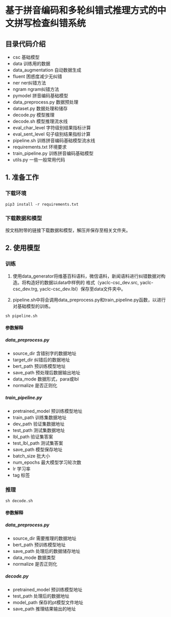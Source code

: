 # 基于拼音编码和多轮纠错式推理方式的中文拼写检查纠错系统
## 目录代码介绍
- csc 基础模型
- data 训练用的数据
- data_augmentation 自动数据生成
- fluent 困惑度减少无纠错
- ner ner纠错方法
- ngram ngram纠错方法
- pymodel 拼音编码基础模型
- data_preprocess.py 数据预处理
- dataset.py 数据处理和储存
- decode.py 模型推理
- decode.sh 模型推理流水线
- eval_char_level 字符级别结果指标计算
- eval_sent_level 句子级别结果指标计算
- pipeline.sh 训练拼音编码基础模型流水线
- requirements.txt 环境要求
- train_pipeline.py 训练拼音编码基础模型
- utils.py 一些一般常用代码

## 1. 准备工作
### 下载环境
```angular2html
pip3 install -r requirements.txt
```

### 下载数据和模型
按文档附带的链接下载数据和模型，解压并保存至相关文件夹。

## 2. 使用模型

### 训练
1. 使用data_generator将维基百科语料，微信语料，新闻语料进行纠错数据对构造。将构造好的数据以data中样例的
格式（yaclc-csc_dev.src, yaclc-csc_dev.trg, yaclc-csc_dev.lbl）保存至data文件夹中。

2. pipeline.sh中将会调用data_preprocess.py和train_pipeline.py函数，以进行对基础模型的训练。
```
sh pipeline.sh
```

#### 参数解释

##### data_preprocess.py
- source_dir 含错别字的数据地址
- target_dir 纠错后的数据地址
- bert_path 预训练模型地址
- save_path 预处理后数据输出地址
- data_mode 数据形式，para或lbl
- normalize 是否正则化

##### train_pipeline.py
- pretrained_model 预训练模型地址
- train_path 训练集数据地址
- dev_path 验证集数据地址
- test_path 测试集数据地址
- lbl_path 验证集答案
- test_lbl_path 测试集答案
- save_path 模型保存地址
- batch_size 批大小
- num_epochs 最大模型学习轮次数
- lr 学习率
- tag 标签



### 推理
```angular2html
sh decode.sh
```

#### 参数解释
##### data_preprocess.py
- source_dir 需要推理的数据地址
- bert_path 预训练模型地址
- save_path 处理后的数据储存地址
- data_mode 数据类型
- normalize 是否正则化

##### decode.py
- pretrained_model 预训练模型地址
- test_path 处理后的数据地址
- model_path 保存的pt模型文件地址
- save_path 推理结果输出的地址
